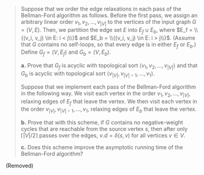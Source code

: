 > Suppose that we order the edge relaxations in each pass of the Bellman-Ford algorithm as follows. Before the first pass, we assign an arbitrary linear order $v_1, v_2, \ldots, v_{|V|}$ to the vertices of the input graph $G = (V, E)$. Then, we partition the edge set $E$ into $E_f \cup E_b$, where $E_f = \\{(v_i, v_j) \in E: i < j\\}$ and $E_b = \\{(v_i, v_j) \in E: i > j\\}$. (Assume that $G$ contains no self-loops, so that every edge is in either $E_f$ or $E_b$.) Define $G_f = (V, E_f)$ and $G_b = (V, E_b)$.
>
> **a.** Prove that $G_f$ is acyclic with topological sort $\langle v_1, v_2, \ldots, v_{|V|} \rangle$ and that $G_b$ is acyclic with topological sort $\langle v_{|V|}, v_{|V| - 1}, \ldots, v_1 \rangle$.
>
> Suppose that we implement each pass of the Bellman-Ford algorithm in the following way. We visit each vertex in the order $v_1, v_2, \ldots, v_{|V|}$, relaxing edges of $E_f$ that leave the vertex. We then visit each vertex in the order $v_{|V|}, v_{|V| - 1}, \ldots, v_1$, relaxing edges of $E_b$ that leave the vertex.
>
> **b.** Prove that with this scheme, if $G$ contains no negative-weight cycles that are reachable from the source vertex $s$, then after only $\lceil |V| / 2 \rceil$ passes over the edges, $v.d = \delta(s, v)$ for all vertices $v \in V$.
>
> **c.** Does this scheme improve the asymptotic running time of the Bellman-Ford algorithm?

(Removed)
